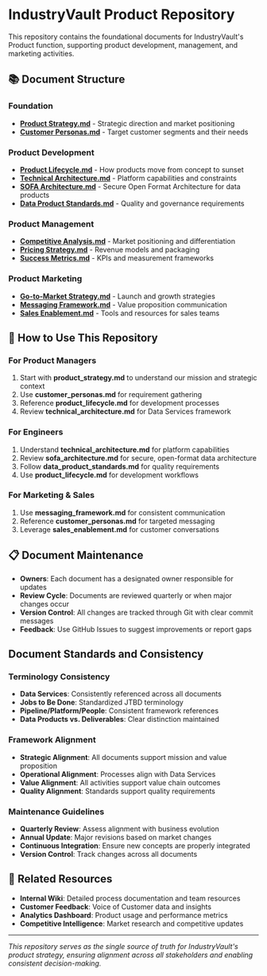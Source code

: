 # IndustryVault Product Repository

This repository contains the foundational documents for IndustryVault's Product function, supporting product development, management, and marketing activities.

## 📚 Document Structure

### Foundation
- **[Product Strategy.md](./strategy/product_strategy.md)** - Strategic direction and market positioning
- **[Customer Personas.md](./strategy/customer_personas.md)** - Target customer segments and their needs

### Product Development
- **[Product Lifecycle.md](./development/product_lifecycle.md)** - How products move from concept to sunset
- **[Technical Architecture.md](./development/technical_architecture.md)** - Platform capabilities and constraints
- **[SOFA Architecture.md](./development/sofa_architecture.md)** - Secure Open Format Architecture for data products
- **[Data Product Standards.md](./development/data_product_standards.md)** - Quality and governance requirements

### Product Management
- **[Competitive Analysis.md](./management/competitive_analysis.md)** - Market positioning and differentiation
- **[Pricing Strategy.md](./management/pricing_strategy.md)** - Revenue models and packaging
- **[Success Metrics.md](./management/success_metrics.md)** - KPIs and measurement frameworks

### Product Marketing
- **[Go-to-Market Strategy.md](./marketing/go_to_market_strategy.md)** - Launch and growth strategies
- **[Messaging Framework.md](./marketing/messaging_framework.md)** - Value proposition communication
- **[Sales Enablement.md](./marketing/sales_enablement.md)** - Tools and resources for sales teams

## 🎯 How to Use This Repository

### For Product Managers
1. Start with **product_strategy.md** to understand our mission and strategic context
2. Use **customer_personas.md** for requirement gathering
3. Reference **product_lifecycle.md** for development processes
4. Review **technical_architecture.md** for Data Services framework

### For Engineers
1. Understand **technical_architecture.md** for platform capabilities
2. Review **sofa_architecture.md** for secure, open-format data architecture
3. Follow **data_product_standards.md** for quality requirements
4. Use **product_lifecycle.md** for development workflows

### For Marketing & Sales
1. Use **messaging_framework.md** for consistent communication
2. Reference **customer_personas.md** for targeted messaging
3. Leverage **sales_enablement.md** for customer conversations

## 📋 Document Maintenance

- **Owners**: Each document has a designated owner responsible for updates
- **Review Cycle**: Documents are reviewed quarterly or when major changes occur
- **Version Control**: All changes are tracked through Git with clear commit messages
- **Feedback**: Use GitHub Issues to suggest improvements or report gaps

## Document Standards and Consistency

### Terminology Consistency
- **Data Services**: Consistently referenced across all documents
- **Jobs to Be Done**: Standardized JTBD terminology
- **Pipeline/Platform/People**: Consistent framework references
- **Data Products vs. Deliverables**: Clear distinction maintained

### Framework Alignment
- **Strategic Alignment**: All documents support mission and value proposition
- **Operational Alignment**: Processes align with Data Services
- **Value Alignment**: All activities support value chain outcomes
- **Quality Alignment**: Standards support quality requirements

### Maintenance Guidelines
- **Quarterly Review**: Assess alignment with business evolution
- **Annual Update**: Major revisions based on market changes
- **Continuous Integration**: Ensure new concepts are properly integrated
- **Version Control**: Track changes across all documents

## 🔗 Related Resources

- **Internal Wiki**: Detailed process documentation and team resources
- **Customer Feedback**: Voice of Customer data and insights
- **Analytics Dashboard**: Product usage and performance metrics
- **Competitive Intelligence**: Market research and competitive updates

---

*This repository serves as the single source of truth for IndustryVault's product strategy, ensuring alignment across all stakeholders and enabling consistent decision-making.* 